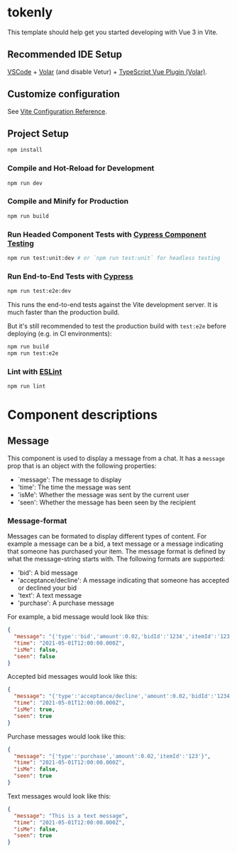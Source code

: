 # tokenly

This template should help get you started developing with Vue 3 in Vite.

## Recommended IDE Setup

[VSCode](https://code.visualstudio.com/) + [Volar](https://marketplace.visualstudio.com/items?itemName=Vue.volar) (and disable Vetur) + [TypeScript Vue Plugin (Volar)](https://marketplace.visualstudio.com/items?itemName=Vue.vscode-typescript-vue-plugin).

## Customize configuration

See [Vite Configuration Reference](https://vitejs.dev/config/).

## Project Setup

```sh
npm install
```

### Compile and Hot-Reload for Development

```sh
npm run dev
```

### Compile and Minify for Production

```sh
npm run build
```

### Run Headed Component Tests with [Cypress Component Testing](https://on.cypress.io/component)

```sh
npm run test:unit:dev # or `npm run test:unit` for headless testing
```

### Run End-to-End Tests with [Cypress](https://www.cypress.io/)

```sh
npm run test:e2e:dev
```

This runs the end-to-end tests against the Vite development server.
It is much faster than the production build.

But it's still recommended to test the production build with `test:e2e` before deploying (e.g. in CI environments):

```sh
npm run build
npm run test:e2e
```

### Lint with [ESLint](https://eslint.org/)

```sh
npm run lint
```

# Component descriptions

## Message

This component is used to display a message from a chat. It has a `message` prop that is an object with the following properties:

  * `message': The message to display
  * 'time': The time the message was sent
  * 'isMe': Whether the message was sent by the current user
  * 'seen': Whether the message has been seen by the recipient

### Message-format

Messages can be formated to display different types of content. For example a message can be a bid, a text message or a message indicating that someone has purchased your item. The message format is defined by what the message-string starts with. The following formats are supported:

  * 'bid': A bid message
  * 'acceptance/decline': A message indicating that someone has accepted or declined your bid
  * 'text': A text message
  * 'purchase': A purchase message

For example, a bid message would look like this:

```json
{
  "message": "{'type':'bid','amount':0.02,'bidId':'1234','itemId':'123'}",
  "time": "2021-05-01T12:00:00.000Z",
  "isMe": false,
  "seen": false
}
```

Accepted bid messages would look like this:

```json
{
  "message": "{'type':'acceptance/decline','amount':0.02,'bidId':'1234','itemId':'123','accepted':true}",
  "time": "2021-05-01T12:00:00.000Z",
  "isMe": true,
  "seen": true
}
```

Purchase messages would look like this:

```json
{
  "message": "{'type':'purchase','amount':0.02,'itemId':'123'}",
  "time": "2021-05-01T12:00:00.000Z",
  "isMe": false,
  "seen": true
}
```

Text messages would look like this:

```json
{
  "message": "This is a text message",
  "time": "2021-05-01T12:00:00.000Z",
  "isMe": false,
  "seen": true
}
```